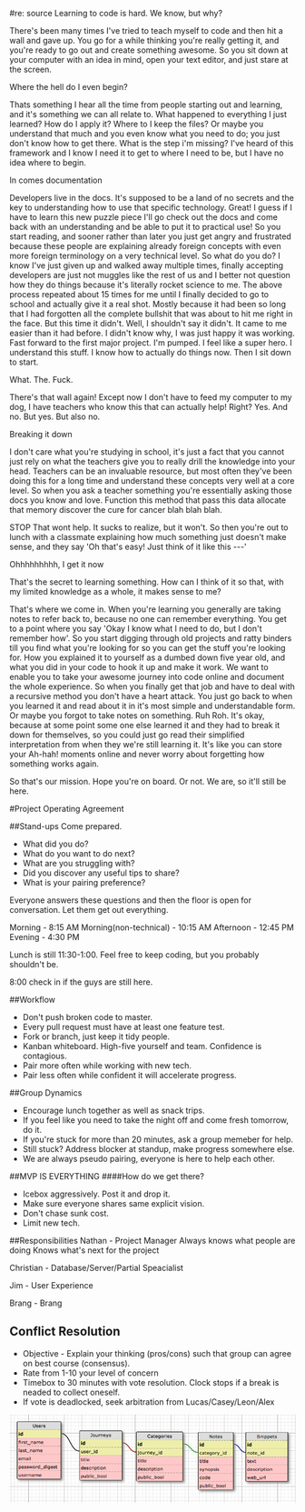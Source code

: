 

<!--- [![Coverage Status](https://coveralls.io/repos/werbeckes/re-source/badge.svg)](https://coveralls.io/r/werbeckes/re-source) -->


#re: source
Learning to code is hard.
We know, but why?


There's been many times I've tried to teach myself to code and then hit a wall and gave up. You go for a while thinking you're really getting it, and you're ready to go out and create something awesome. So you sit down at your computer with an idea in mind, open your text editor, and just stare at the screen.

Where the hell do I even begin?

Thats something I hear all the time from people starting out and learning, and it's something we can all relate to. What happened to everything I just learned? How do I apply it? Where to I keep the files? Or maybe you understand that much and you even know what you need to do; you just don't know how to get there. What is the step i'm missing? I've heard of this framework and I know I need it to get to where I need to be, but I have no idea where to begin.

In comes documentation

Developers live in the docs. It's supposed to be a land of no secrets and the key to understanding how to use that specific technology. Great! I guess if I have to learn this new puzzle piece I'll go check out the docs and come back with an understanding and be able to put it to practical use! So you start reading, and sooner rather than later you just get angry and frustrated because these people are explaining already foreign concepts with even more foreign terminology on a very technical level. So what do you do? I know I've just given up and walked away multiple times, finally accepting developers are just not muggles like the rest of us and I better not question how they do things because it's literally rocket science to me. The above process repeated about 15 times for me until I finally decided to go to school and actually give it a real shot. Mostly because it had been so long that I had forgotten all the complete bullshit that was about to hit me right in the face. But this time it didn't. Well, I shouldn't say it didn't. It came to me easier than it had before. I didn't know why, I was just happy it was working. Fast forward to the first major project. I'm pumped. I feel like a super hero. I understand this stuff. I know how to actually do things now. Then I sit down to start.

What. The. Fuck.

There's that wall again! Except now I don't have to feed my computer to my dog, I have teachers who know this that can actually help! Right? Yes. And no. But yes. But also no.

Breaking it down

I don't care what you're studying in school, it's just a fact that you cannot just rely on what the teachers give you to really drill the knowledge into your head. Teachers can be an invaluable resource, but most often they've been doing this for a long time and understand these concepts very well at a core level. So when you ask a teacher something you're essentially asking those docs you know and love. Function this method that pass this data allocate that memory discover the cure for cancer blah blah blah.

STOP
That wont help. It sucks to realize, but it won't. So then you're out to lunch with a classmate explaining how much something just doesn't make sense, and they say 'Oh that's easy! Just think of it like this ---'

Ohhhhhhhhh, I get it now

That's the secret to learning something. How can I think of it so that, with my limited knowledge as a whole, it makes sense to me?

That's where we come in.
When you're learning you generally are taking notes to refer back to, because no one can remember everything. You get to a point where you say 'Okay I know what I need to do, but I don't remember how'. So you start digging through old projects and ratty binders till you find what you're looking for so you can get the stuff you're looking for. How you explained it to yourself as a dumbed down five year old, and what you did in your code to hook it up and make it work. We want to enable you to take your awesome journey into code online and document the whole experience. So when you finally get that job and have to deal with a recursive method you don't have a heart attack. You just go back to when you learned it and read about it in it's most simple and understandable form. Or maybe you forgot to take notes on something. Ruh Roh. It's okay, because at some point some one else learned it and they had to break it down for themselves, so you could just go read their simplified interpretation from when they we're still learning it. It's like you can store your Ah-hah! moments online and never worry about forgetting how something works again.

So that's our mission. Hope you're on board. Or not. We are, so it'll still be here.

#Project Operating Agreement

##Stand-ups
Come prepared.
* What did you do?
* What do you want to do next?
* What are you struggling with?
* Did you discover any useful tips to share?
* What is your pairing preference?

Everyone answers these questions and then the floor is open for conversation. Let them get out everything.

Morning - 8:15 AM
Morning(non-technical) - 10:15 AM
Afternoon - 12:45 PM
Evening - 4:30 PM

Lunch is still 11:30-1:00. Feel free to keep coding, but you probably shouldn't be.

8:00 check in if the guys are still here.

##Workflow
* Don't push broken code to master.
* Every pull request must have at least one feature test.
* Fork or branch, just keep it tidy people.
* Kanban whiteboard. High-five yourself and team. Confidence is contagious.
* Pair more often while working with new tech.
* Pair less often while confident it will accelerate progress.

##Group Dynamics
* Encourage lunch together as well as snack trips.
* If you feel like you need to take the night off and come fresh tomorrow, do it.
* If you're stuck for more than 20 minutes, ask a group memeber for help.
* Still stuck? Address blocker at standup, make progress somewhere else.
* We are always pseudo pairing, everyone is here to help each other.

##MVP IS EVERYTHING
####How do we get there?
* Icebox aggressively. Post it and drop it.
* Make sure everyone shares same explicit vision.
* Don't chase sunk cost.
* Limit new tech.


##Responsibilities
Nathan - Project Manager
  Always knows what people are doing
  Knows what's next for the project

Christian - Database/Server/Partial Speacialist

Jim - User Experience

Brang - Brang

## Conflict Resolution
* Objective - Explain your thinking (pros/cons) such that group can agree on best course (consensus).
* Rate from 1-10 your level of concern
* Timebox to 30 minutes with vote resolution. Clock stops if a break is neaded to collect oneself.
* If vote is deadlocked, seek arbitration from Lucas/Casey/Leon/Alex

![alt tag](schema.png)
